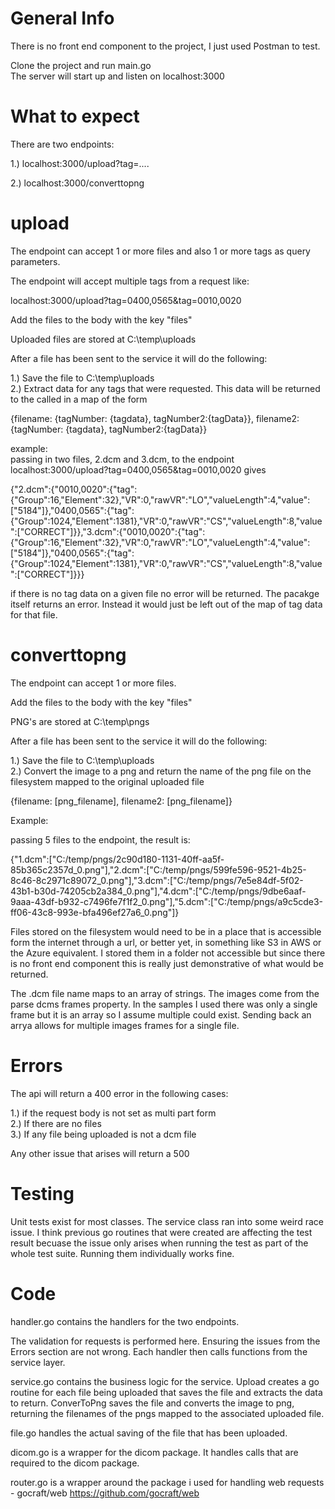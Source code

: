 # General Info

There is no front end component to the project, I just used Postman to test.

Clone the project and run main.go <br>
The server will start up and listen on localhost:3000

# What to expect

There are two endpoints:

1.) localhost:3000/upload?tag=<tagNumber>....

2.) localhost:3000/converttopng

# upload

The endpoint can accept 1 or more files and also 1 or more tags as query parameters.

The endpoint will accept multiple tags from a request like: 

localhost:3000/upload?tag=0400,0565&tag=0010,0020

Add the files to the body with the key "files"

Uploaded files are stored at C:\temp\uploads 

After a file has been sent to the service it will do the following:

1.) Save the file to C:\temp\uploads <br>
2.) Extract data for any tags that were requested. This data will be returned to the called in a map of the form

{filename: {tagNumber: {tagdata}, tagNumber2:{tagData}}, filename2: {tagNumber: {tagdata}, tagNumber2:{tagData}}

example: <br>
passing in two files, 2.dcm and 3.dcm, to the endpoint localhost:3000/upload?tag=0400,0565&tag=0010,0020 gives

{"2.dcm":{"0010,0020":{"tag":{"Group":16,"Element":32},"VR":0,"rawVR":"LO","valueLength":4,"value":["5184"]},"0400,0565":{"tag":{"Group":1024,"Element":1381},"VR":0,"rawVR":"CS","valueLength":8,"value":["CORRECT"]}},"3.dcm":{"0010,0020":{"tag":{"Group":16,"Element":32},"VR":0,"rawVR":"LO","valueLength":4,"value":["5184"]},"0400,0565":{"tag":{"Group":1024,"Element":1381},"VR":0,"rawVR":"CS","valueLength":8,"value":["CORRECT"]}}}

if there is no tag data on a given file no error will be returned. The pacakge itself returns an error. Instead it would just be left out of the map of tag data for that file.

# converttopng

The endpoint can accept 1 or more files.

Add the files to the body with the key "files"

PNG's are stored at C:\temp\pngs

After a file has been sent to the service it will do the following:

1.) Save the file to C:\temp\uploads <br>
2.) Convert the image to a png and return the name of the png file on the filesystem mapped to the original uploaded file

{filename: [png_filename], filename2: [png_filename]}

Example: 

passing 5 files to the endpoint, the result is:

{"1.dcm":["C:/temp/pngs/2c90d180-1131-40ff-aa5f-85b365c2357d_0.png"],"2.dcm":["C:/temp/pngs/599fe596-9521-4b25-8c46-8c2971c89072_0.png"],"3.dcm":["C:/temp/pngs/7e5e84df-5f02-43b1-b30d-74205cb2a384_0.png"],"4.dcm":["C:/temp/pngs/9dbe6aaf-9aaa-43df-b932-c7496fe7f1f2_0.png"],"5.dcm":["C:/temp/pngs/a9c5cde3-ff06-43c8-993e-bfa496ef27a6_0.png"]}

Files stored on the filesystem would need to be in a place that is accessible form the internet through a url, or better yet, in something like S3 in AWS or the Azure equivalent. I stored them in a folder not accessible but since there is no front end component this is really just demonstrative of what would be returned.

The .dcm file name maps to an array of strings. The images come from the parse dcms frames property. In the samples I used there was only a single frame but it is an array so I assume multiple could exist. Sending back an arrya allows for multiple images frames for a single file.

# Errors

The api will return a 400 error in the following cases:

1.) if the request body is not set as multi part form <br>
2.) If there are no files <br>
3.) If any file being uploaded is not a dcm file <br>

Any other issue that arises will return a 500

# Testing

Unit tests exist for most classes. The service class ran into some weird race issue. I think previous go routines that were created are affecting the test result becuase the issue only arises when running the test as part of the whole test suite. Running them individually works fine. 

# Code 

handler.go contains the handlers for the two endpoints. 

The validation for requests is performed here. Ensuring the issues from the Errors section are not wrong. Each handler then calls functions from the service layer.

service.go contains the business logic for the service. Upload creates a go routine for each file being uploaded that saves the file and extracts the data to return. ConverToPng saves the file and converts the image to png, returning the filenames of the pngs mapped to the associated uploaded file.

file.go handles the actual saving of the file that has been uploaded.

dicom.go is a wrapper for the dicom package. It handles calls that are required to the dicom package.

router.go is a wrapper around the package i used for handling web requests - gocraft/web https://github.com/gocraft/web

